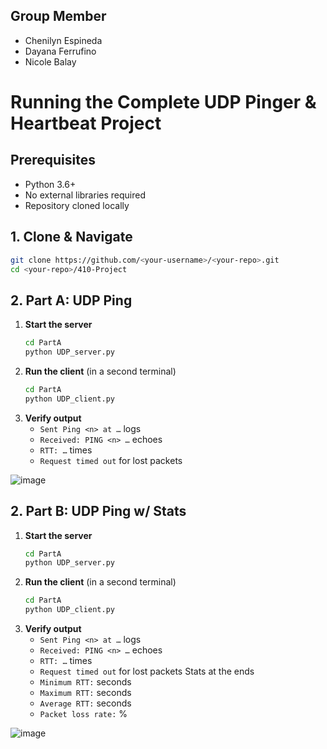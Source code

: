 ## Group Member
- Chenilyn Espineda
- Dayana Ferrufino
- Nicole Balay

# Running the Complete UDP Pinger & Heartbeat Project

## Prerequisites
- Python 3.6+
- No external libraries required
- Repository cloned locally

## 1. Clone & Navigate
~~~bash
git clone https://github.com/<your-username>/<your-repo>.git
cd <your-repo>/410-Project
~~~

## 2. Part A: UDP Ping

1. **Start the server**  
   ~~~bash
   cd PartA
   python UDP_server.py
   ~~~
2. **Run the client** (in a second terminal)  
   ~~~bash
   cd PartA
   python UDP_client.py
   ~~~
3. **Verify output**  
   - `Sent Ping <n> at …` logs  
   - `Received: PING <n> …` echoes  
   - `RTT: …` times  
   - `Request timed out` for lost packets

![image](https://github.com/user-attachments/assets/f2ee68f6-77ca-4087-add8-20dc3faf944a)

## 2. Part B: UDP Ping w/ Stats

1. **Start the server**  
   ~~~bash
   cd PartA
   python UDP_server.py
   ~~~
2. **Run the client** (in a second terminal)  
   ~~~bash
   cd PartA
   python UDP_client.py
   ~~~
3. **Verify output**  
   - `Sent Ping <n> at …` logs  
   - `Received: PING <n> …` echoes  
   - `RTT: …` times  
   - `Request timed out` for lost packets
  Stats at the ends
   - `Minimum RTT:` <value> seconds
   - `Maximum RTT:` <value> seconds
   - `Average RTT:` <value> seconds
   - `Packet loss rate:` <value>%

![image](https://github.com/user-attachments/assets/b84ac36f-88ee-497d-83be-61b36377fe96)



